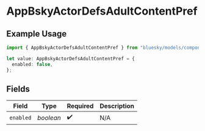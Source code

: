 # AppBskyActorDefsAdultContentPref

## Example Usage

```typescript
import { AppBskyActorDefsAdultContentPref } from "bluesky/models/components";

let value: AppBskyActorDefsAdultContentPref = {
  enabled: false,
};
```

## Fields

| Field              | Type               | Required           | Description        |
| ------------------ | ------------------ | ------------------ | ------------------ |
| `enabled`          | *boolean*          | :heavy_check_mark: | N/A                |